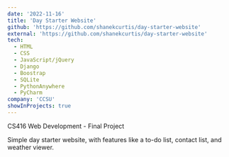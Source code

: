 ```yaml
---
date: '2022-11-16'
title: 'Day Starter Website'
github: 'https://github.com/shanekcurtis/day-starter-website'
external: 'https://github.com/shanekcurtis/day-starter-website'
tech:
  - HTML
  - CSS
  - JavaScript/jQuery
  - Django
  - Boostrap
  - SQLite
  - PythonAnywhere
  - PyCharm
company: 'CCSU'
showInProjects: true
---
```


CS416 Web Development - Final Project

Simple day starter website, with features like a to-do list, contact list, and weather viewer.
